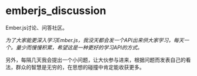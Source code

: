 # emberjs_discussion
Ember.js讨论、问答社区。



*为了大家能更深入学习Ember.js，我没天都会发一个API出来供大家学习，每天一个。量少而慢慢积累，希望这是一种更好的学习API的方式。*

另外，每隔几天我会提出一个小问题，让大伙参与进来，根据问题而发表自己的看法，群众的智慧是无穷的，在思想的碰撞中肯定能收获更多。
